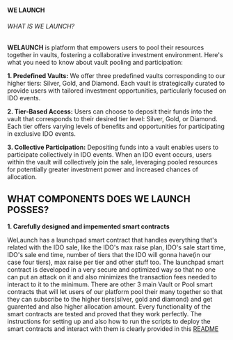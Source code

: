**WE LAUNCH**

###### WHAT IS WE LAUNCH?

**WELAUNCH** is platform that empowers users to pool their resources together in vaults, fostering a collaborative investment environment. Here's what you need to know about vault pooling and participation:

**1. Predefined Vaults:** We offer three predefined vaults corresponding to our higher tiers: Silver, Gold, and Diamond. Each vault is strategically curated to provide users with tailored investment opportunities, particularly focused on IDO events.

**2. Tier-Based Access:** Users can choose to deposit their funds into the vault that corresponds to their desired tier level: Silver, Gold, or Diamond. Each tier offers varying levels of benefits and opportunities for participating in exclusive IDO events.

**3. Collective Participation:** Depositing funds into a vault enables users to participate collectively in IDO events. When an IDO event occurs, users within the vault will collectively join the sale, leveraging pooled resources for potentially greater investment power and increased chances of allocation.

## WHAT COMPONENTS DOES WE LAUNCH POSSES?

**1. Carefully designed and impemented smart contracts**

WeLaunch has a launchpad smart contract that handles everything that's related with the IDO sale, like the IDO's max raise plan, IDO's sale start time, IDO's sale end time, number of tiers that the IDO will gonna have(in our case four tiers), max raise per tier and other stuff too. The launchpad smart contract is developed in a very secure and optimized way so that no one can put an attack on it and also minimizes the transaction fees needed to interact to it to the minimum. There are other 3 main Vault or Pool smart contracts that will let users of our platform pool their many together so that they can subscribe to the higher tiers(silver, gold and diamond) and get guarented and also higher allocation amount. Every functionality of the smart contracts are tested and proved that they work perfectly. The instructions for setting up and also how to run the scripts to deploy the smart contracts and interact with them is clearly provided in this [README](https://github.com/wendecoder/web3scalingHackathon/blob/main/smartContacts/README.md) 